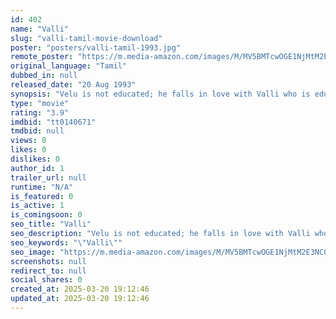 ```yaml
---
id: 402
name: "Valli"
slug: "valli-tamil-movie-download"
poster: "posters/valli-tamil-1993.jpg"
remote_poster: "https://m.media-amazon.com/images/M/MV5BMTcwOGE1NjMtM2E3NC00MWIwLWJhMmEtYTBlMGM3YmUwY2Q1XkEyXkFqcGdeQXVyOTk3NTc2MzE@._V1_SX300.jpg"
original_language: "Tamil"
dubbed_in: null
released_date: "20 Aug 1993"
synopsis: "Velu is not educated; he falls in love with Valli who is educated. She does not love him and falls for Saker-a boy who comes from the city. He uses her then leaves. Will Valli accept Velu's love now?"
type: "movie"
rating: "3.9"
imdbid: "tt0140671"
tmdbid: null
views: 0
likes: 0
dislikes: 0
author_id: 1
trailer_url: null
runtime: "N/A"
is_featured: 0
is_active: 1
is_comingsoon: 0
seo_title: "Valli"
seo_description: "Velu is not educated; he falls in love with Valli who is educated. She does not love him and falls for Saker-a boy who comes from the city. He uses her then leaves. Will Valli accept Velu's love now?"
seo_keywords: "\"Valli\""
seo_image: "https://m.media-amazon.com/images/M/MV5BMTcwOGE1NjMtM2E3NC00MWIwLWJhMmEtYTBlMGM3YmUwY2Q1XkEyXkFqcGdeQXVyOTk3NTc2MzE@._V1_SX300.jpg"
screenshots: null
redirect_to: null
social_shares: 0
created_at: 2025-03-20 19:12:46
updated_at: 2025-03-20 19:12:46
---
```


